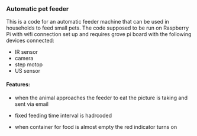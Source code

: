 ### Automatic pet feeder

This is a code for an automatic feeder machine that can be used in households to feed small pets.
The code supposed to be run on Raspberry Pi with wifi connection set up and requires grove pi board with the following devices connected:
-  IR sensor
- camera
- step motop
- US sensor

#### Features:

- when the animal approaches the feeder to eat the picture is taking and sent via email 

- fixed feeding time interval is hadrcoded

- when container for food is almost empty the red indicator turns on 



